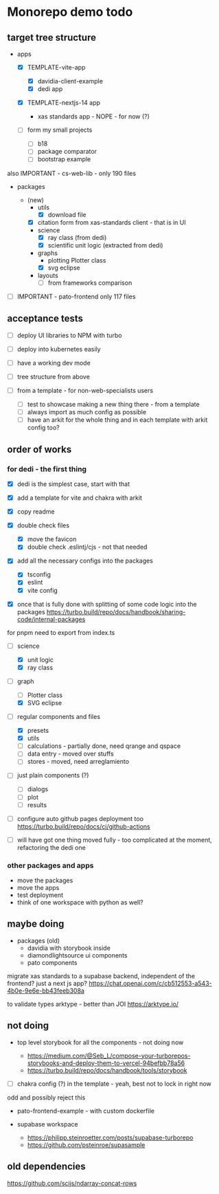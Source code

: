 # Monorepo demo todo

## target tree structure

- apps

  - [x] TEMPLATE-vite-app
    - [x] davidia-client-example
    - [x] dedi app
  - [x] TEMPLATE-nextjs-14 app

    - xas standards app - NOPE - for now (?)

  - [ ] form my small projects
    - [ ] b18
    - [ ] package comparator
    - [ ] bootstrap example

also IMPORTANT - cs-web-lib - only 190 files

- packages

  - (new)
    - utils
      - [x] download file
    - [x] citation form from xas-standards client - that is in UI
    - science
      - [x] ray class (from dedi)
      - [x] scientific unit logic (extracted from dedi)
    - graphs
      - plotting Plotter class
      - [x] svg eclipse
    - layouts
      - [ ] from frameworks comparison

- [ ] IMPORTANT - pato-frontend only 117 files

## acceptance tests

- [ ] deploy UI libraries to NPM with turbo
- [ ] deploy into kubernetes easily
- [ ] have a working dev mode
- [ ] tree structure from above

- [ ] from a template - for non-web-specialists users
  - [ ] test to showcase making a new thing there - from a template
  - [ ] always import as much config as possible
  - [ ] have an arkit for the whole thing and in each template with arkit config too?

## order of works

### for dedi - the first thing

- [x] dedi is the simplest case, start with that
- [x] add a template for vite and chakra with arkit
- [x] copy readme

- [x] double check files

  - [x] move the favicon
  - [x] double check .eslintj/cjs - not that needed

- [x] add all the necessary configs into the packages

  - [x] tsconfig
  - [x] eslint
  - [x] vite config

- [x] once that is fully done with splitting of some code logic into the packages <https://turbo.build/repo/docs/handbook/sharing-code/internal-packages>

for pnpm need to export from index.ts

- [ ] science
  - [x] unit logic
  - [x] ray class
- [ ] graph

  - [ ] Plotter class
  - [x] SVG eclipse

- [ ] regular components and files

  - [x] presets
  - [x] utils
  - [ ] calculations - partially done, need qrange and qspace
  - [ ] data entry - moved over stuffs
  - [ ] stores - moved, need arreglamiento

- [ ] just plain components (?)

  - [ ] dialogs
  - [ ] plot
  - [ ] results

- [ ] configure auto github pages deployment too <https://turbo.build/repo/docs/ci/github-actions>

- [ ] will have got one thing moved fully - too complicated at the moment, refactoring the dedi one

### other packages and apps

- move the packages
- move the apps
- test deployment
- think of one workspace with python as well?

## maybe doing

- packages (old)
  - davidia with storybook inside
  - diamondlightsource ui components
  - pato components

migrate xas standards to a supabase backend, independent of the frontend? just a next js app?
<https://chat.openai.com/c/cb512553-a543-4b0e-9e6e-bb43feeb308a>

to validate types arktype - better than JOI
<https://arktype.io/>

## not doing

- top level storybook for all the components - not doing now

  - <https://medium.com/@Seb_L/compose-your-turborepos-storybooks-and-deploy-them-to-vercel-94befbb78a56>
  - <https://turbo.build/repo/docs/handbook/tools/storybook>

- [ ] chakra config (?) in the template - yeah, best not to lock in right now

odd and possibly reject this

- pato-frontend-example - with custom dockerfile

- supabase workspace
  - <https://philipp.steinroetter.com/posts/supabase-turborepo>
  - <https://github.com/psteinroe/supasample>

## old dependencies

<https://github.com/scijs/ndarray-concat-rows>
